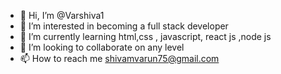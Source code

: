 - 👋 Hi, I’m @Varshiva1
- 👀 I’m interested in becoming a full stack developer
- 🌱 I’m currently learning html,css , javascript, react js ,node js
- 💞️ I’m looking to collaborate on any level
- 📫 How to reach me shivamvarun75@gmail.com

<!---
Varshiva1/Varshiva1 is a ✨ special ✨ repository because its `README.md` (this file) appears on your GitHub profile.
You can click the Preview link to take a look at your changes.
--->
